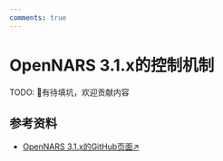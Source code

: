 ```yaml
---
comments: true
---
```


# OpenNARS 3.1.x的控制机制

TODO: 🚧有待填坑，欢迎贡献内容

## 参考资料

- [OpenNARS 3.1.x的GitHub页面↗](https://github.com/opennars/OpenNARS-for-Research)
